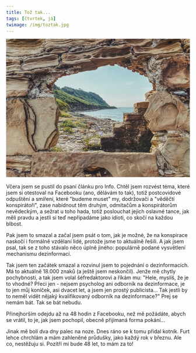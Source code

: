 ```yaml
---
title: Tož tak...
tags: [čtvrtek, já]
twimage: /img/toztak.jpg
---
```


![cover](/img/toztak.jpg)

Včera jsem se pustil do psaní článku pro Info. Chtěl jsem rozvést téma, které jsem si otestoval na Facebooku (ano, dělávám to tak), totiž postcovidové odpuštění a smíření, které "budeme muset" my, dodržovači a "věděčtí konspirátoři", zase nabídnout těm druhým, odmítačům a konspirátorům nevědeckým, a sežrat u toho hada, totiž poslouchat jejich oslavné tance, jak měli pravdu a jestli si teď nepřipadáme jako idioti, co skočí na každou blbost.

Pak jsem to smazal a začal jsem psát o tom, jak je možné, že na konspirace naskočí i formálně vzdělaní lidé, protože jsme to aktuálně řešili. A jak jsem psal, tak se z toho stávalo něco úplně jiného: populárně podané vysvětlení mechanismu dezinformací.

Tak jsem ten začátek smazal a rozvinul jsem to pojednání o dezinformacích. Má to aktuálně 18.000 znaků (a ještě jsem neskončil). Jenže mě chytly pochybnosti, a tak jsem volal šéfredaktorovi a říkám mu: "Hele, myslíš, že je to vhodné? Přeci jen - nejsem psycholog ani odborník na dezinformace, je to jen můj koníček, asi dvacet let, a jsem jen prostý publicista... Tak jestli by to neměl vidět nějaký kvalifikovaný odborník na dezinformace?" Prej se nemám bát. Tak se bát nebudu. 

Přinejhorším odejdu až na 48 hodin z Facebooku, než mě požádáte, abych se vrátil, to je, jak jsem pochopil, obecně přijímaná forma pokání...

Jinak mě bolí dva dny palec na noze. Dnes ráno se k tomu přidal kotník. Furt lehce chrchlám a mám zahleněné průdušky, jako každý rok v březnu. Ale co, nestěžuju si. Pozítří mi bude 48 let, to mám za to!